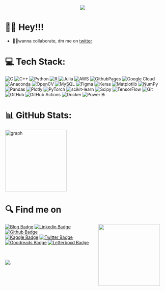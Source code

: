 <p align="center">
  <img src="https://github.com/nihilisticneuralnet/nihilisticneuralnet/assets/138315505/06f20358-8a8b-46af-9186-4ea787c10eca" ></p>
  
  # 🙋‍♂️ Hey!!!

* 👨‍💻wanna collaborate, dm me on [twitter](https://twitter.com/nihilisticnn404)<br>


<!---
nihilisticneuralnet/nihilisticneuralnet is a ✨ special ✨ repository because its `README.md` (this file) appears on your GitHub profile.
You can click the Preview link to take a look at your changes.
--->






# 💻 Tech Stack:
![C](https://img.shields.io/badge/c-%2300599C.svg?style=for-the-badge&logo=c&logoColor=white) ![C++](https://img.shields.io/badge/c++-%2300599C.svg?style=for-the-badge&logo=c%2B%2B&logoColor=white) ![Python](https://img.shields.io/badge/python-3670A0?style=for-the-badge&logo=python&logoColor=ffdd54) ![R](https://img.shields.io/badge/r-%23276DC3.svg?style=for-the-badge&logo=r&logoColor=white) ![Julia](https://img.shields.io/badge/-Julia-9558B2?style=for-the-badge&logo=julia&logoColor=white) ![AWS](https://img.shields.io/badge/AWS-%23FF9900.svg?style=for-the-badge&logo=amazon-aws&logoColor=white) ![GithubPages](https://img.shields.io/badge/github%20pages-121013?style=for-the-badge&logo=github&logoColor=white) ![Google Cloud](https://img.shields.io/badge/GoogleCloud-%234285F4.svg?style=for-the-badge&logo=google-cloud&logoColor=white) ![Anaconda](https://img.shields.io/badge/Anaconda-%2344A833.svg?style=for-the-badge&logo=anaconda&logoColor=white) ![OpenCV](https://img.shields.io/badge/opencv-%23white.svg?style=for-the-badge&logo=opencv&logoColor=white) ![MySQL](https://img.shields.io/badge/mysql-4479A1.svg?style=for-the-badge&logo=mysql&logoColor=white) ![Figma](https://img.shields.io/badge/figma-%23F24E1E.svg?style=for-the-badge&logo=figma&logoColor=white) ![Keras](https://img.shields.io/badge/Keras-%23D00000.svg?style=for-the-badge&logo=Keras&logoColor=white) ![Matplotlib](https://img.shields.io/badge/Matplotlib-%23ffffff.svg?style=for-the-badge&logo=Matplotlib&logoColor=black) ![NumPy](https://img.shields.io/badge/numpy-%23013243.svg?style=for-the-badge&logo=numpy&logoColor=white) ![Pandas](https://img.shields.io/badge/pandas-%23150458.svg?style=for-the-badge&logo=pandas&logoColor=white) ![Plotly](https://img.shields.io/badge/Plotly-%233F4F75.svg?style=for-the-badge&logo=plotly&logoColor=white) ![PyTorch](https://img.shields.io/badge/PyTorch-%23EE4C2C.svg?style=for-the-badge&logo=PyTorch&logoColor=white) ![scikit-learn](https://img.shields.io/badge/scikit--learn-%23F7931E.svg?style=for-the-badge&logo=scikit-learn&logoColor=white) ![Scipy](https://img.shields.io/badge/SciPy-%230C55A5.svg?style=for-the-badge&logo=scipy&logoColor=%white) ![TensorFlow](https://img.shields.io/badge/TensorFlow-%23FF6F00.svg?style=for-the-badge&logo=TensorFlow&logoColor=white) ![Git](https://img.shields.io/badge/git-%23F05033.svg?style=for-the-badge&logo=git&logoColor=white) ![GitHub](https://img.shields.io/badge/github-%23121011.svg?style=for-the-badge&logo=github&logoColor=white) ![GitHub Actions](https://img.shields.io/badge/github%20actions-%232671E5.svg?style=for-the-badge&logo=githubactions&logoColor=white) ![Docker](https://img.shields.io/badge/docker-%230db7ed.svg?style=for-the-badge&logo=docker&logoColor=white) ![Power Bi](https://img.shields.io/badge/power_bi-F2C811?style=for-the-badge&logo=powerbi&logoColor=black)


###
###
# 📊 GitHub Stats:

<div align="left">
<!--   <img src="https://github-readme-stats.vercel.app/api?username=nihilisticneuralnet&theme=highcontrast&show_icons=true&hide_border=false&count_private=true" height="150"  />
  <img src="https://github-readme-streak-stats.herokuapp.com/?user=nihilisticneuralnet&theme=highcontrast&hide_border=false" height="150" alt="streak graph"  /> -->
  <img src="https://github-profile-trophy.vercel.app/?username=nihilisticneuralnet" height="200" alt=" graph"  />
</div>

###
# 🔍 Find me on
<img align="right" height="200" src="https://github.com/nihilisticneuralnet/nihilisticneuralnet/assets/138315505/c0dc2dc4-2ddc-45b3-89ab-ede2b112c334"  />


<div align="left">
  <a href="https://nihilisticneuralnet.substack.com/" rel="noopener"><img src="https://img.shields.io/badge/Substack-%23006f5c.svg?style=for-the-badge&logo=substack&logoColor=FF6719" alt="Blog Badge"></a>
<!--   <a href="mailto:nihilisticneuralnet404@gmail.com" rel="noopener"><img src="https://img.shields.io/badge/Gmail-D14836?style=for-the-badge&logo=gmail&logoColor=white" alt="Mail Badge"></a> -->
  <a href="https://www.linkedin.com/in/nihilisticneuralnet/" rel="noopener"><img src="https://img.shields.io/badge/linkedin-%230077B5.svg?style=for-the-badge&logo=linkedin&logoColor=white" alt="Linkedin Badge"></a>
  <a href="https://github.com/nihilisticneuralnet" rel="noopener"><img src="https://img.shields.io/badge/github-%23121011.svg?style=for-the-badge&logo=github&logoColor=white" alt="Github Badge"></a><br>
  <a href="https://www.kaggle.com/nihilisticneuralnet" rel="noopener"><img src="https://img.shields.io/badge/Kaggle-035a7d?style=for-the-badge&logo=kaggle&logoColor=white" alt="Kaggle Badge"></a>
  <a href="https://twitter.com/nihilisticnn404" rel="noopener"><img src="https://img.shields.io/badge/X-%23000000.svg?style=for-the-badge&logo=X&logoColor=white" alt="Twitter Badge"></a>
  <a href="https://www.goodreads.com/nihilisticneuralnet" rel="noopener"><img src="https://img.shields.io/badge/Goodreads-F3F1EA?style=for-the-badge&logo=goodreads&logoColor=372213" alt="Goodreads Badge"></a>
  <a href="https://letterboxd.com/nihilisticnn404/" rel="noopener"><img src="https://img.shields.io/badge/Netflix-E50914?style=for-the-badge&logo=netflix&logoColor=white" alt="Letterboxd Badge"></a>
</div>
<br><br>

</div>


![.](https://github.com/nihilisticneuralnet/nihilisticneuralnet/assets/138315505/1ac33bd7-9d4d-4b6b-a170-65e5aadc363e)
</div>

<br clear="both">
